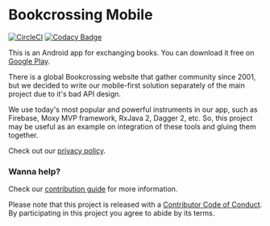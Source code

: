 # Bookcrossing Mobile

[![CircleCI](https://circleci.com/gh/fobo66/BookcrossingMobile.svg?style=shield)](https://circleci.com/gh/fobo66/BookcrossingMobile)
[![Codacy Badge](https://api.codacy.com/project/badge/Grade/a0986c637df94601b87a7cccfaa3e5f8)](https://www.codacy.com/app/fobo66/BookcrossingMobile?utm_source=github.com&amp;utm_medium=referral&amp;utm_content=fobo66/BookcrossingMobile&amp;utm_campaign=Badge_Grade)

This is an Android app for exchanging books. You can download it free on [Google Play](https://play.google.com/store/apps/details?id=com.bookcrossing.mobile).

There is a global Bookcrossing website that gather community since 2001, but we decided to write our 
mobile-first solution separately of the main project due to it's bad API design.

We use today's most popular and powerful instruments in our app, such as Firebase, Moxy MVP framework,
RxJava 2, Dagger 2, etc. So, this project may be useful as an example on integration of these tools 
and gluing them together.

Check out our [privacy policy](./privacy_policy.html).

### Wanna help?

Check our [contribution guide](./contributing.html) for more information.

Please note that this project is released with a [Contributor Code of Conduct](CODE_OF_CONDUCT.md). 
By participating in this project you agree to abide by its terms.
